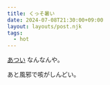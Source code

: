 ```yaml
---
title: くっそ暑い
date: 2024-07-08T21:30:00+09:00
layout: layouts/post.njk
tags:
  - hot
---
```


[あつい](../../../2023/07/23/) なんなんや。

あと風邪で咳がしんどい。
